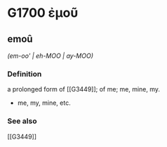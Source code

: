# G1700 ἐμοῦ

## emoû

_(em-oo' | eh-MOO | ay-MOO)_

### Definition

a prolonged form of [[G3449]]; of me; me, mine, my.

- me, my, mine, etc.

### See also

[[G3449]]

